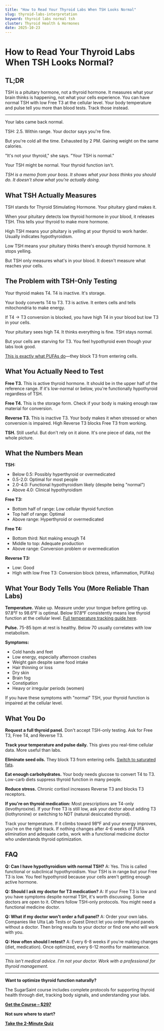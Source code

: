 ```yaml
---
title: "How to Read Your Thyroid Labs When TSH Looks Normal"
slug: thyroid-labs-interpretation
keyword: thyroid labs normal tsh
cluster: Thyroid Health & Hormones
date: 2025-10-23
---
```


# How to Read Your Thyroid Labs When TSH Looks Normal?

## TL;DR

TSH is a pituitary hormone, not a thyroid hormone. It measures what your brain thinks is happening, not what your cells experience. You can have normal TSH with low Free T3 at the cellular level. Your body temperature and pulse tell you more than blood tests. Track those instead.

---

Your labs came back normal.

TSH: 2.5. Within range. Your doctor says you're fine.

But you're cold all the time. Exhausted by 2 PM. Gaining weight on the same calories.

"It's not your thyroid," she says. "Your TSH is normal."

Your TSH might be normal. Your thyroid function isn't.

*TSH is a memo from your boss. It shows what your boss thinks you should do. It doesn't show what you're actually doing.*

## What TSH Actually Measures

TSH stands for Thyroid Stimulating Hormone. Your pituitary gland makes it.

When your pituitary detects low thyroid hormone in your blood, it releases TSH. This tells your thyroid to make more hormone.

High TSH means your pituitary is yelling at your thyroid to work harder. Usually indicates hypothyroidism.

Low TSH means your pituitary thinks there's enough thyroid hormone. It stops yelling.

But TSH only measures what's in your blood. It doesn't measure what reaches your cells.

## The Problem with TSH-Only Testing

Your thyroid makes T4. T4 is inactive. It's storage.

Your body converts T4 to T3. T3 is active. It enters cells and tells mitochondria to make energy.

If T4 → T3 conversion is blocked, you have high T4 in your blood but low T3 in your cells.

Your pituitary sees high T4. It thinks everything is fine. TSH stays normal.

But your cells are starving for T3. You feel hypothyroid even though your labs look good.

[This is exactly what PUFAs do](/blog/seed-oils-and-thyroid)—they block T3 from entering cells.

## What You Actually Need to Test

**Free T3.** This is active thyroid hormone. It should be in the upper half of the reference range. If it's low-normal or below, you're functionally hypothyroid regardless of TSH.

**Free T4.** This is the storage form. Check if your body is making enough raw material for conversion.

**Reverse T3.** This is inactive T3. Your body makes it when stressed or when conversion is impaired. High Reverse T3 blocks Free T3 from working.

**TSH.** Still useful. But don't rely on it alone. It's one piece of data, not the whole picture.

## What the Numbers Mean

**TSH:**
- Below 0.5: Possibly hyperthyroid or overmedicated
- 0.5-2.0: Optimal for most people
- 2.0-4.0: Functional hypothyroidism likely (despite being "normal")
- Above 4.0: Clinical hypothyroidism

**Free T3:**
- Bottom half of range: Low cellular thyroid function
- Top half of range: Optimal
- Above range: Hyperthyroid or overmedicated

**Free T4:**
- Bottom third: Not making enough T4
- Middle to top: Adequate production
- Above range: Conversion problem or overmedication

**Reverse T3:**
- Low: Good
- High with low Free T3: Conversion block (stress, inflammation, PUFAs)

## What Your Body Tells You (More Reliable Than Labs)

**Temperature.** Wake up. Measure under your tongue before getting up. 97.8°F to 98.6°F is optimal. Below 97.8°F consistently means low thyroid function at the cellular level. [Full temperature tracking guide here](/blog/temperature-tracking-metabolism).

**Pulse.** 75-85 bpm at rest is healthy. Below 70 usually correlates with low metabolism.

**Symptoms:**
- Cold hands and feet
- Low energy, especially afternoon crashes
- Weight gain despite same food intake
- Hair thinning or loss
- Dry skin
- Brain fog
- Constipation
- Heavy or irregular periods (women)

If you have these symptoms with "normal" TSH, your thyroid function is impaired at the cellular level.

## What You Do

**Request a full thyroid panel.** Don't accept TSH-only testing. Ask for Free T3, Free T4, and Reverse T3.

**Track your temperature and pulse daily.** This gives you real-time cellular data. More useful than labs.

**Eliminate seed oils.** They block T3 from entering cells. [Switch to saturated fats](/blog/pufas-vs-saturated-fat).

**Eat enough carbohydrates.** Your body needs glucose to convert T4 to T3. Low-carb diets suppress thyroid function in many people.

**Reduce stress.** Chronic cortisol increases Reverse T3 and blocks T3 receptors.

**If you're on thyroid medication:** Most prescriptions are T4-only (levothyroxine). If your Free T3 is still low, ask your doctor about adding T3 (liothyronine) or switching to NDT (natural desiccated thyroid).

Track your temperature. If it climbs toward 98°F and your energy improves, you're on the right track. If nothing changes after 4-6 weeks of PUFA elimination and adequate carbs, work with a functional medicine doctor who understands thyroid optimization.

## FAQ

**Q: Can I have hypothyroidism with normal TSH?**
A: Yes. This is called functional or subclinical hypothyroidism. Your TSH is in range but your Free T3 is low. You feel hypothyroid because your cells aren't getting enough active hormone.

**Q: Should I ask my doctor for T3 medication?**
A: If your Free T3 is low and you have symptoms despite normal TSH, it's worth discussing. Some doctors are open to it. Others follow TSH-only protocols. You might need a functional medicine doctor.

**Q: What if my doctor won't order a full panel?**
A: Order your own labs. Companies like Ulta Lab Tests or Quest Direct let you order thyroid panels without a doctor. Then bring results to your doctor or find one who will work with you.

**Q: How often should I retest?**
A: Every 6-8 weeks if you're making changes (diet, medication). Once optimized, every 6-12 months for maintenance.

---

*This isn't medical advice. I'm not your doctor. Work with a professional for thyroid management.*

---

**Want to optimize thyroid function naturally?**

The SugarSaint course includes complete protocols for supporting thyroid health through diet, tracking body signals, and understanding your labs.

**[Get the Course – $297](https://buy.polar.sh/polar_cl_8P7Z3TGPlCzXSgbJ0MNkG3HrYyVlcumvIjDMu3YLrwH)**

**Not sure where to start?**

**[Take the 2-Minute Quiz](/quiz)**
